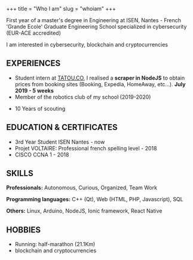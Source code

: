 +++
title = "Who I am"
slug = "whoiam"
+++

First year of a master's degree in Engineering at
ISEN, Nantes - French 'Grande Ecole' Graduate Engineering School
specialized in cybersecurity (EUR-ACE
accredited)

I am interested in cybersecurity, blockchain and cryptocurrencies

## EXPERIENCES
+ Student intern at [TATOU.CO](https://tatou.co), I realised a **scraper in NodeJS** to obtain prices from booking sites (Booking, Expedia, HomeAway, etc...). <b>July 2019 - 5 weeks</b>
+ Member of the robotics club of my school (2019-2020)
* 10 Years of scouting
    
## EDUCATION & CERTIFICATES
* 3rd Year Student ISEN Nantes - now
* Projet VOLTAIRE: Professional french spelling level - 2018
* CISCO CCNA 1 - 2018

## SKILLS
**Professionals:** Autonomous, Curious, Organized, Team Work

**Programming languages:** C++ (Qt), Web (HTML, PHP, Javascript), SQL

**Others:** Linux, Arduino, NodeJS, Ionic framework, React Native   
 
## HOBBIES
* Running: half-marathon (21.1Km)
* blockchain and cryptocurrencies
